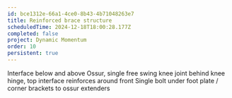 ```yaml
---
id: bce1312e-66a1-4ce0-8b43-4b71048263e7
title: Reinforced brace structure
scheduledTime: 2024-12-18T18:00:28.177Z
completed: false
project: Dynamic Momentum
order: 10
persistent: true
---
```


Interface below and above Ossur, single free swing knee joint behind knee hinge, top interface reinforces around front
Single bolt under foot plate / corner brackets to ossur extenders
